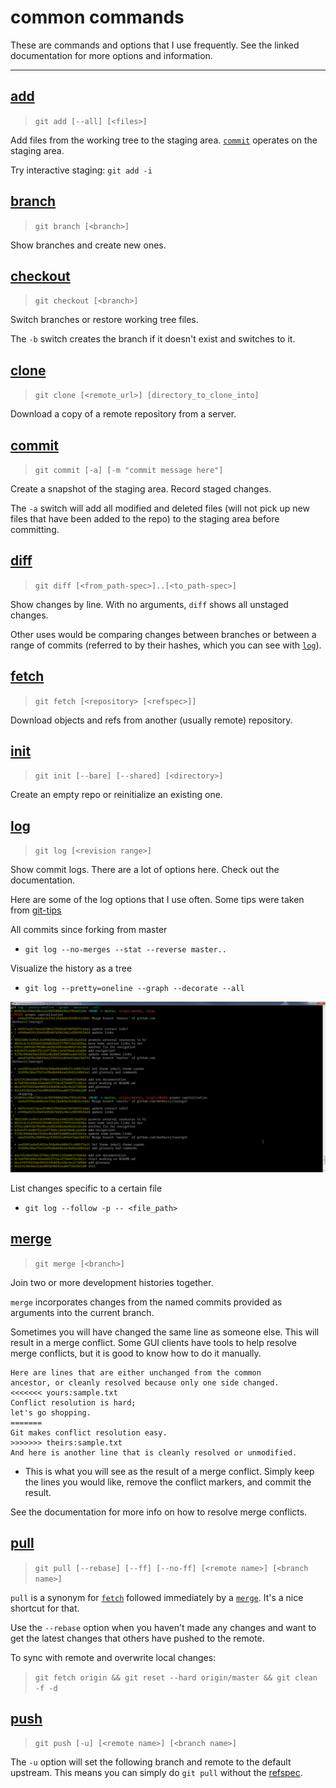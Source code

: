 # common commands

These are commands and options that I use frequently. See the linked documentation for more options and information.

---


## [add](https://git-scm.com/docs/git-add)
> `git add [--all] [<files>]`

Add files from the working tree to the staging area. [`commit`](#commit) operates on the staging area.

Try interactive staging: `git add -i`


## [branch](https://git-scm.com/docs/git-commit)
> `git branch [<branch>]`

Show branches and create new ones.


## [checkout](https://git-scm.com/docs/git-checkout)
> `git checkout [<branch>]`

Switch branches or restore working tree files.

The `-b` switch creates the branch if it doesn't exist and switches to it.


## [clone](https://git-scm.com/docs/git-clone)
> `git clone [<remote_url>] [directory_to_clone_into]`

Download a copy of a remote repository from a server.


## [commit](https://git-scm.com/docs/git-commit)
> `git commit [-a] [-m "commit message here"]`

Create a snapshot of the staging area. Record staged changes.

The `-a` switch will add all modified and deleted files (will not pick up new files that have been added to the repo) to the staging area before committing.


## [diff](https://git-scm.com/docs/git-diff)
> `git diff [<from_path-spec>]..[<to_path-spec>]`

Show changes by line. With no arguments, `diff` shows all unstaged changes.

Other uses would be comparing changes between branches or between a range of commits (referred to by their hashes, which you can see with [`log`](#log)).


## [fetch](https://git-scm.com/docs/git-fetch)
> `git fetch [<repository> [<refspec>]]`

Download objects and refs from another (usually remote) repository.


## [init](https://git-scm.com/docs/git-init)
> `git init [--bare] [--shared] [<directory>]`

Create an empty repo or reinitialize an existing one.


## [log](https://git-scm.com/docs/git-log)
> `git log [<revision range>]`

Show commit logs. There are a lot of options here. Check out the documentation.

Here are some of the log options that I use often. Some tips were taken from [git-tips](https://github.com/git-tips/tips)

All commits since forking from master
* `git log --no-merges --stat --reverse master..`

Visualize the history as a tree
* `git log --pretty=oneline --graph --decorate --all`

![pretty oneline](img/pretty-oneline.png)

List changes specific to a certain file
* `git log --follow -p -- <file_path>`


## [merge](https://git-scm.com/docs/git-merge)
> `git merge [<branch>]`

Join two or more development histories together.

`merge` incorporates changes from the named commits provided as arguments into the current branch.

Sometimes you will have changed the same line as someone else. This will result in a merge conflict. Some GUI clients have tools to help resolve merge conflicts, but it is good to know how to do it manually.

```
Here are lines that are either unchanged from the common
ancestor, or cleanly resolved because only one side changed.
<<<<<<< yours:sample.txt
Conflict resolution is hard;
let's go shopping.
=======
Git makes conflict resolution easy.
>>>>>>> theirs:sample.txt
And here is another line that is cleanly resolved or unmodified.
```
* This is what you will see as the result of a merge conflict. Simply keep the lines you would like, remove the conflict markers, and commit the result.

See the documentation for more info on how to resolve merge conflicts.


## [pull](https://git-scm.com/docs/git-pull)
> `git pull [--rebase] [--ff] [--no-ff] [<remote name>] [<branch name>]`

`pull` is a synonym for [`fetch`](#fetch) followed immediately by a [`merge`](#merge). It's a nice shortcut for that.

Use the `--rebase` option when you haven't made any changes and want to get the latest changes that others have pushed to the remote.

To sync with remote and overwrite local changes:
> `git fetch origin && git reset --hard origin/master && git clean -f -d`


## [push](https://git-scm.com/docs/git-push)
> `git push [-u] [<remote name>] [<branch name>]`

The `-u` option will set the following branch and remote to the default upstream. This means you can simply do `git pull` without the [refspec](glossary.md#refspec).



